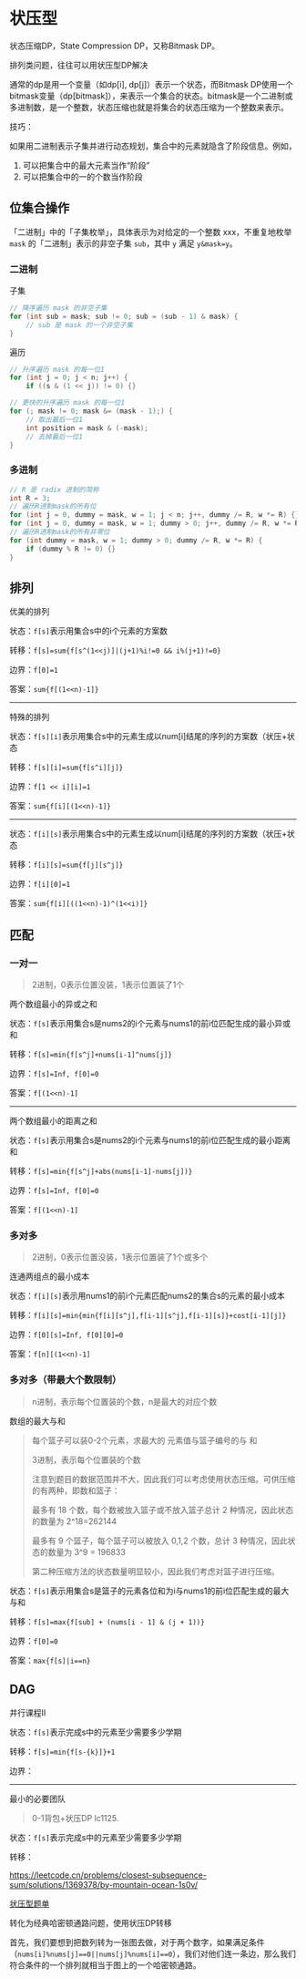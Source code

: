 # 状压型

状态压缩DP，State Compression DP，又称Bitmask DP。

排列类问题，往往可以用状压型DP解决

通常的dp是用一个变量（如dp[i], dp[j]）表示一个状态，而Bitmask DP使用一个bitmask变量（dp[bitmask]），来表示一个集合的状态。bitmask是一个二进制或多进制数，是一个整数，状态压缩也就是将集合的状态压缩为一个整数来表示。

技巧：

如果用二进制表示子集并进行动态规划，集合中的元素就隐含了阶段信息。例如，

1. 可以把集合中的最大元素当作“阶段”
2. 可以把集合中的一的个数当作阶段


## 位集合操作

「二进制」中的「子集枚举」，具体表示为对给定的一个整数 xxx，不重复地枚举 `mask` 的「二进制」表示的非空子集 `sub`，其中 `y` 满足 `y&mask=y`。

### 二进制

子集

```java
// 降序遍历 mask 的非空子集
for (int sub = mask; sub != 0; sub = (sub - 1) & mask) {
    // sub 是 mask 的一个非空子集
}
```

遍历

```java
// 升序遍历 mask 的每一位1
for (int j = 0; j < n; j++) {
	if ((s & (1 << j)) != 0) {}

// 更快的升序遍历 mask 的每一位1
for (; mask != 0; mask &= (mask - 1);) {
    // 取出最后一位1
    int position = mask & (-mask);
    // 去掉最后一位1
}
```

### 多进制

```java
// R 是 radix 进制的简称
int R = 3;
// 遍历R进制mask的所有位
for (int j = 0, dummy = mask, w = 1; j < n; j++, dummy /= R, w *= R) {}
for (int j = 0, dummy = mask, w = 1; dummy > 0; j++, dummy /= R, w *= R) {}
// 遍历R进制mask的所有非零位
for (int dummy = mask, w = 1; dummy > 0; dummy /= R, w *= R) {
	if (dummy % R != 0) {}
}
```

## 排列

优美的排列

状态：`f[s]`表示用集合s中的i个元素的方案数

转移：`f[s]=sum{f[s^(1<<j)]|(j+1)%i!=0 && i%(j+1)!=0}`

边界：`f[0]=1`

答案：`sum{f[(1<<n)-1]}`

---

特殊的排列

状态：`f[s][i]`表示用集合s中的元素生成以num[i]结尾的序列的方案数（状压+状态

转移：`f[s][i]=sum{f[s^i][j]}`

边界：`f[1 << i][i]=1`

答案：`sum{f[i][(1<<n)-1]}`

---

状态：`f[i][s]`表示用集合s中的元素生成以num[i]结尾的序列的方案数（状压+状态

转移：`f[i][s]=sum{f[j][s^j]}`

边界：`f[i][0]=1`

答案：`sum{f[i][((1<<n)-1)^(1<<i)]}`

## 匹配

### 一对一

> 2进制，0表示位置没装，1表示位置装了1个

两个数组最小的异或之和

状态：`f[s]`表示用集合s是nums2的i个元素与nums1的前i位匹配生成的最小异或和

转移：`f[s]=min{f[s^j]+nums[i-1]^nums[j]}`

边界：`f[s]=Inf, f[0]=0`

答案：`f[(1<<n)-1]`

---

两个数组最小的距离之和

状态：`f[s]`表示用集合s是nums2的i个元素与nums1的前i位匹配生成的最小距离和

转移：`f[s]=min{f[s^j]+abs(nums[i-1]-nums[j])}`

边界：`f[s]=Inf, f[0]=0`

答案：`f[(1<<n)-1]`

### 多对多

> 2进制，0表示位置没装，1表示位置装了1个或多个

连通两组点的最小成本

状态：`f[i][s]`表示用nums1的前i个元素匹配nums2的集合s的元素的最小成本

转移：`f[i][s]=min{min{f[i][s^j],f[i-1][s^j],f[i-1][s]}+cost[i-1][j]}`

边界：`f[0][s]=Inf, f[0][0]=0`

答案：`f[n][(1<<n)-1]`

### 多对多（带最大个数限制）

> n进制，表示每个位置装的个数，n是最大的对应个数

数组的最大与和

> 每个篮子可以装0-2个元素，求最大的 元素值与篮子编号的与 和
>
> 3进制，表示每个位置装的个数
>
> 注意到题目的数据范围并不大，因此我们可以考虑使用状态压缩。可供压缩的有两种，即数和篮子：
>
> 最多有 18 个数，每个数被放入篮子或不放入篮子总计 2 种情况，因此状态的数量为 2^18=262144
>
> 最多有 9 个篮子，每个篮子可以被放入 0,1,2 个数，总计 3 种情况，因此状态的数量为 3^9 = 196833
>
> 第二种压缩方法的状态数量明显较小，因此我们考虑对篮子进行压缩。

状态：`f[s]`表示用集合s是篮子的元素各位和为i与nums1的前i位匹配生成的最大与和

转移：`f[s]=max{f[sub] + (nums[i - 1] & (j + 1))}`

边界：`f[0]=0`

答案：`max{f[s]|i==n}`

## DAG

并行课程II

状态：`f[s]`表示完成s中的元素至少需要多少学期

转移：`f[s]=min{f[s-{k}]}+1`

边界：

---

最小的必要团队

> 0-1背包+状压DP lc1125. 

状态：`f[s]`表示完成s中的元素至少需要多少学期

转移：

https://leetcode.cn/problems/closest-subsequence-sum/solutions/1369378/by-mountain-ocean-1s0v/



[状压型题单](https://leetcode.cn/problems/special-permutations/solutions/2312798/zhuang-ya-dp-by-endlesscheng-4jkr/)

转化为经典哈密顿通路问题，使用状压DP转移

首先，我们要想到把数列转为一张图去做，对于两个数字，如果满足条件（`nums[i]%nums[j]==0||nums[j]%nums[i]==0`），我们对他们连一条边，那么我们符合条件的一个排列就相当于图上的一个哈密顿通路。